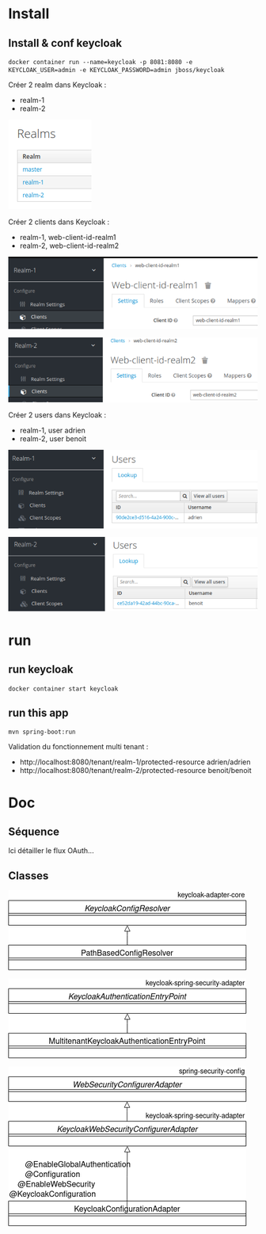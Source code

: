 # Install

## Install & conf keycloak
```
docker container run --name=keycloak -p 8081:8080 -e KEYCLOAK_USER=admin -e KEYCLOAK_PASSWORD=admin jboss/keycloak
```
Créer 2 realm dans Keycloak :
* realm-1
* realm-2

![realms](./doc/realms.png?raw=true)

Créer 2 clients dans Keycloak :
* realm-1, web-client-id-realm1
* realm-2, web-client-id-realm2

![client1](./doc/client1.png?raw=true)

![client2](./doc/client2.png?raw=true)

Créer 2 users dans Keycloak :
* realm-1, user adrien
* realm-2, user benoit

![adrien](./doc/adrien.png?raw=true)

![benoit](./doc/benoit.png?raw=true)

# run

## run keycloak
```
docker container start keycloak
```

## run this app
```
mvn spring-boot:run
```
Validation du fonctionnement multi tenant :
* http://localhost:8080/tenant/realm-1/protected-resource
adrien/adrien
* http://localhost:8080/tenant/realm-2/protected-resource
benoit/benoit

# Doc

## Séquence

Ici détailler le flux OAuth...

## Classes

![PathBasedConfigResolver](./doc/keycloak_1.png?raw=true)

![MultitenantKeycloakAuthenticationEntryPoint](./doc/keycloak_2.png?raw=true)

![KeycloakConfigurationAdapter](./doc/keycloak_3.png?raw=true)